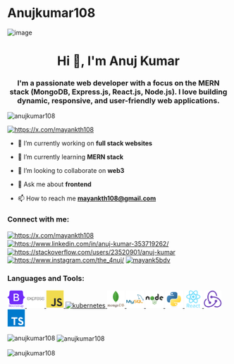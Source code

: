 # Anujkumar108
![image](https://github.com/user-attachments/assets/1cf92db4-cd2b-45e8-9358-aac0193d0aa3)
<h1 align="center">Hi 👋, I'm Anuj Kumar</h1>
<h3 align="center">I'm a passionate web developer with a focus on the MERN stack (MongoDB, Express.js, React.js, Node.js). I love building dynamic, responsive, and user-friendly web applications.</h3>

<p align="left"> <img src="https://komarev.com/ghpvc/?username=anujkumar108&label=Profile%20views&color=0e75b6&style=flat" alt="anujkumar108" /> </p>

<p align="left"> <a href="https://twitter.com/https://x.com/mayankth108" target="blank"><img src="https://img.shields.io/twitter/follow/https://x.com/mayankth108?logo=twitter&style=for-the-badge" alt="https://x.com/mayankth108" /></a> </p>

- 🔭 I’m currently working on **full stack websites**

- 🌱 I’m currently learning **MERN stack**

- 👯 I’m looking to collaborate on **web3**

- 💬 Ask me about **frontend**

- 📫 How to reach me **mayankth108@gmail.com**

<h3 align="left">Connect with me:</h3>
<p align="left">
<a href="https://twitter.com/https://x.com/mayankth108" target="blank"><img align="center" src="https://raw.githubusercontent.com/rahuldkjain/github-profile-readme-generator/master/src/images/icons/Social/twitter.svg" alt="https://x.com/mayankth108" height="30" width="40" /></a>
<a href="https://linkedin.com/in/https://www.linkedin.com/in/anuj-kumar-353719262/" target="blank"><img align="center" src="https://raw.githubusercontent.com/rahuldkjain/github-profile-readme-generator/master/src/images/icons/Social/linked-in-alt.svg" alt="https://www.linkedin.com/in/anuj-kumar-353719262/" height="30" width="40" /></a>
<a href="https://stackoverflow.com/users/https://stackoverflow.com/users/23520901/anuj-kumar" target="blank"><img align="center" src="https://raw.githubusercontent.com/rahuldkjain/github-profile-readme-generator/master/src/images/icons/Social/stack-overflow.svg" alt="https://stackoverflow.com/users/23520901/anuj-kumar" height="30" width="40" /></a>
<a href="https://instagram.com/https://www.instagram.com/the_4nuj/" target="blank"><img align="center" src="https://raw.githubusercontent.com/rahuldkjain/github-profile-readme-generator/master/src/images/icons/Social/instagram.svg" alt="https://www.instagram.com/the_4nuj/" height="30" width="40" /></a>
<a href="https://auth.geeksforgeeks.org/user/mayank5bdv" target="blank"><img align="center" src="https://raw.githubusercontent.com/rahuldkjain/github-profile-readme-generator/master/src/images/icons/Social/geeks-for-geeks.svg" alt="mayank5bdv" height="30" width="40" /></a>
</p>

<h3 align="left">Languages and Tools:</h3>
<p align="left"> <a href="https://getbootstrap.com" target="_blank" rel="noreferrer"> <img src="https://raw.githubusercontent.com/devicons/devicon/master/icons/bootstrap/bootstrap-plain-wordmark.svg" alt="bootstrap" width="40" height="40"/> </a> <a href="https://expressjs.com" target="_blank" rel="noreferrer"> <img src="https://raw.githubusercontent.com/devicons/devicon/master/icons/express/express-original-wordmark.svg" alt="express" width="40" height="40"/> </a> <a href="https://developer.mozilla.org/en-US/docs/Web/JavaScript" target="_blank" rel="noreferrer"> <img src="https://raw.githubusercontent.com/devicons/devicon/master/icons/javascript/javascript-original.svg" alt="javascript" width="40" height="40"/> </a> <a href="https://kubernetes.io" target="_blank" rel="noreferrer"> <img src="https://www.vectorlogo.zone/logos/kubernetes/kubernetes-icon.svg" alt="kubernetes" width="40" height="40"/> </a> <a href="https://www.mongodb.com/" target="_blank" rel="noreferrer"> <img src="https://raw.githubusercontent.com/devicons/devicon/master/icons/mongodb/mongodb-original-wordmark.svg" alt="mongodb" width="40" height="40"/> </a> <a href="https://www.mysql.com/" target="_blank" rel="noreferrer"> <img src="https://raw.githubusercontent.com/devicons/devicon/master/icons/mysql/mysql-original-wordmark.svg" alt="mysql" width="40" height="40"/> </a> <a href="https://nodejs.org" target="_blank" rel="noreferrer"> <img src="https://raw.githubusercontent.com/devicons/devicon/master/icons/nodejs/nodejs-original-wordmark.svg" alt="nodejs" width="40" height="40"/> </a> <a href="https://www.python.org" target="_blank" rel="noreferrer"> <img src="https://raw.githubusercontent.com/devicons/devicon/master/icons/python/python-original.svg" alt="python" width="40" height="40"/> </a> <a href="https://reactjs.org/" target="_blank" rel="noreferrer"> <img src="https://raw.githubusercontent.com/devicons/devicon/master/icons/react/react-original-wordmark.svg" alt="react" width="40" height="40"/> </a> <a href="https://redux.js.org" target="_blank" rel="noreferrer"> <img src="https://raw.githubusercontent.com/devicons/devicon/master/icons/redux/redux-original.svg" alt="redux" width="40" height="40"/> </a> <a href="https://www.typescriptlang.org/" target="_blank" rel="noreferrer"> <img src="https://raw.githubusercontent.com/devicons/devicon/master/icons/typescript/typescript-original.svg" alt="typescript" width="40" height="40"/> </a> </p>

<p><img align="left" src="https://github-readme-stats.vercel.app/api/top-langs?username=anujkumar108&show_icons=true&locale=en&layout=compact" alt="anujkumar108" /></p>

<p>&nbsp;<img align="center" src="https://github-readme-stats.vercel.app/api?username=anujkumar108&show_icons=true&locale=en" alt="anujkumar108" /></p>

<p><img align="center" src="https://github-readme-streak-stats.herokuapp.com/?user=anujkumar108&" alt="anujkumar108" /></p>
